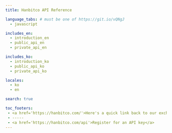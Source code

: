```yaml
---
title: Hanbitco API Reference

language_tabs: # must be one of https://git.io/vQNgJ
  - javascript

includes_en:
  - introduction_en
  - public_api_en
  - private_api_en

includes_ko:
  - introduction_ko
  - public_api_ko
  - private_api_ko

locales:
  - ko
  - en

search: true

toc_footers:
 - <a href='https://hanbitco.com/'>Here's a quick link back to our exchange</a>
 - -----
 - <a href='https://hanbitco.com/api'>Register for an API key</a>
---
```


